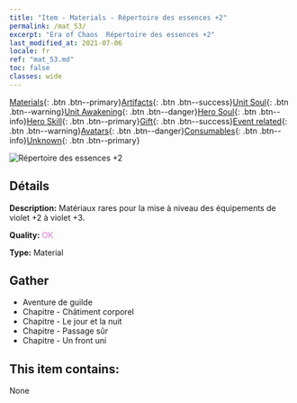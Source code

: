 ```yaml
---
title: "Item - Materials - Répertoire des essences +2"
permalink: /mat_53/
excerpt: "Era of Chaos  Répertoire des essences +2"
last_modified_at: 2021-07-06
locale: fr
ref: "mat_53.md"
toc: false
classes: wide
---
```

 [Materials](/ItemsFR/){: .btn .btn--primary}[Artifacts](/ItemsFR/Artifacts/){: .btn .btn--success}[Unit Soul](/ItemsFR/UnitSoul/){: .btn .btn--warning}[Unit Awakening](/ItemsFR/UnitAwakening/){: .btn .btn--danger}[Hero Soul](/ItemsFR/HeroSoul/){: .btn .btn--info}[Hero Skill](/ItemsFR/HeroSkill/){: .btn .btn--primary}[Gift](/ItemsFR/Gift/){: .btn .btn--success}[Event related](/ItemsFR/Events/){: .btn .btn--warning}[Avatars](/ItemsFR/Avatars/){: .btn .btn--danger}[Consumables](/ItemsFR/Consumables/){: .btn .btn--info}[Unknown](/ItemsFR/Unknown/){: .btn .btn--primary}

 ![Répertoire des essences +2](/images/t/i_cailiao_hexin2.png)

## Détails
 **Description:** Matériaux rares pour la mise à niveau des équipements de violet +2 à violet +3.

 **Quality:** <span style="color: #DA70D6">OK</span>

 **Type:** Material

## Gather

*    Aventure de guilde 
*    Chapitre - Châtiment corporel 
*    Chapitre - Le jour et la nuit 
*    Chapitre - Passage sûr 
*    Chapitre - Un front uni 

## This item contains:

  None

